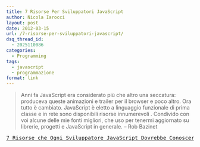 ```yaml
---
title: 7 Risorse Per Sviluppatori JavaScript
author: Nicola Iarocci
layout: post
date: 2012-03-15
url: /7-risorse-per-sviluppatori-javascript/
dsq_thread_id:
  - 2025110086
categories:
  - Programming
tags:
  - javascript
  - programmazione
format: link
---
```

> Anni fa JavaScript era considerato più che altro una seccatura: produceva queste animazioni e trailer per il browser e poco altro. Ora tutto è cambiato. JavaScript è eletto a linguaggio funzionale di prima classe e in rete sono disponibili risorse innumerevoli . Condivido con voi alcune delle mie fonti migliori, che uso per tenermi aggiornato su librerie, progetti e JavaScript in generale. &#8211; Rob Bazinet

<pre><a title="7 Resources Every JavaScript Developer Should Know" href="http://accidentaltechnologist.com/javascript/7-resources-every-javascript-developer-should-know/" target="_blank">7 Risorse che Ogni Sviluppatore JavaScript Dovrebbe Conoscere</a></pre>
